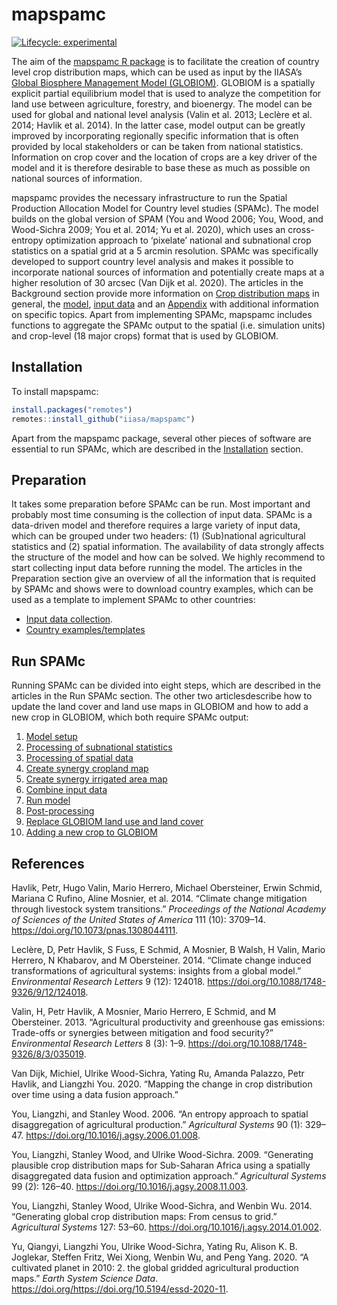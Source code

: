 
<!-- README.md is generated from README.Rmd. Please edit that file -->

# mapspamc

<!-- badges: start -->

[![Lifecycle:
experimental](https://img.shields.io/badge/lifecycle-experimental-orange.svg)](https://www.tidyverse.org/lifecycle/#experimental)
<!-- badges: end -->

The aim of the [mapspamc R
package](https://iiasa.github.io/mapspamc) is to facilitate the
creation of country level crop distribution maps, which can be used as
input by the IIASA’s [Global Biosphere Management Model
(GLOBIOM)](https://www.globiom.org/). GLOBIOM is a spatially explicit
partial equilibrium model that is used to analyze the competition for
land use between agriculture, forestry, and bioenergy. The model can be
used for global and national level analysis (Valin et al. 2013; Leclère
et al. 2014; Havlik et al. 2014). In the latter case, model output can
be greatly improved by incorporating regionally specific information
that is often provided by local stakeholders or can be taken from
national statistics. Information on crop cover and the location of crops
are a key driver of the model and it is therefore desirable to base
these as much as possible on national sources of information.

mapspamc provides the necessary infrastructure to run the Spatial
Production Allocation Model for Country level studies (SPAMc). The model
builds on the global version of SPAM (You and Wood 2006; You, Wood, and
Wood-Sichra 2009; You et al. 2014; Yu et al. 2020), which uses an
cross-entropy optimization approach to ‘pixelate’ national and
subnational crop statistics on a spatial grid at a 5 arcmin resolution.
SPAMc was specifically developed to support country level analysis and
makes it possible to incorporate national sources of information and
potentially create maps at a higher resolution of 30 arcsec (Van Dijk et
al. 2020). The articles in the Background section provide more
information on [Crop distribution
maps](articles/crop_distribution_maps.html) in general, the
[model](articles/model_description.html), [input
data](articles/data.html) and an [Appendix](articles/appendix.html) with
additional information on specific topics. Apart from implementing
SPAMc, mapspamc includes functions to aggregate the SPAMc output
to the spatial (i.e. simulation units) and crop-level (18 major crops)
format that is used by GLOBIOM.

## Installation

To install mapspamc:

``` r
install.packages("remotes")
remotes::install_github("iiasa/mapspamc")
```

Apart from the mapspamc package, several other pieces of software
are essential to run SPAMc, which are described in the
[Installation](articles/software.html) section.

## Preparation

It takes some preparation before SPAMc can be run. Most important and
probably most time consuming is the collection of input data. SPAMc is a
data-driven model and therefore requires a large variety of input data,
which can be grouped under two headers: (1) (Sub)national agricultural
statistics and (2) spatial information. The availability of data
strongly affects the structure of the model and how can be solved. We
highly recommend to start collecting input data before running the
model. The articles in the Preparation section give an overview of all
the information that is requited by SPAMc and shows were to download
country examples, which can be used as a template to implement SPAMc to
other countries:

  - [Input data collection](articles/input_data_collection.html).
  - [Country examples/templates](articles/template.html)

## Run SPAMc

Running SPAMc can be divided into eight steps, which are described in
the articles in the Run SPAMc section. The other two articlesdescribe
how to update the land cover and land use maps in GLOBIOM and how to add
a new crop in GLOBIOM, which both require SPAMc output:

1.  [Model setup](articles/model_structure.html)
2.  [Processing of subnational
    statistics](articles/process_subnational_statistics.html)
3.  [Processing of spatial data](articles/process_spatial_data.html)
4.  [Create synergy cropland map](articles/create_synergy_cropland.html)
5.  [Create synergy irrigated area
    map](articles/create_synergy_irrigated_area.html)
6.  [Combine input data](articles/combine_input_data.html)
7.  [Run model](articles/run_model.html)
8.  [Post-processing](articles/post_process.html)
9.  [Replace GLOBIOM land use and land
    cover](articles/replace_globiom_land_cover_land_use.html)
10. [Adding a new crop to
    GLOBIOM](articles/add_new_crop_to_globiom.html)

## References

<div id="refs" class="references">

<div id="ref-Havlik2014">

Havlik, Petr, Hugo Valin, Mario Herrero, Michael Obersteiner, Erwin
Schmid, Mariana C Rufino, Aline Mosnier, et al. 2014. “Climate change
mitigation through livestock system transitions.” *Proceedings of the
National Academy of Sciences of the United States of America* 111 (10):
3709–14. <https://doi.org/10.1073/pnas.1308044111>.

</div>

<div id="ref-Leclere2014">

Leclère, D, Petr Havlik, S Fuss, E Schmid, A Mosnier, B Walsh, H Valin,
Mario Herrero, N Khabarov, and M Obersteiner. 2014. “Climate change
induced transformations of agricultural systems: insights from a global
model.” *Environmental Research Letters* 9 (12): 124018.
<https://doi.org/10.1088/1748-9326/9/12/124018>.

</div>

<div id="ref-Valin2013b">

Valin, H, Petr Havlik, A Mosnier, Mario Herrero, E Schmid, and M
Obersteiner. 2013. “Agricultural productivity and greenhouse gas
emissions: Trade-offs or synergies between mitigation and food
security?” *Environmental Research Letters* 8 (3): 1–9.
<https://doi.org/10.1088/1748-9326/8/3/035019>.

</div>

<div id="ref-VanDijk2020">

Van Dijk, Michiel, Ulrike Wood-Sichra, Yating Ru, Amanda Palazzo, Petr
Havlik, and Liangzhi You. 2020. “Mapping the change in crop distribution
over time using a data fusion approach.”

</div>

<div id="ref-You2006">

You, Liangzhi, and Stanley Wood. 2006. “An entropy approach to spatial
disaggregation of agricultural production.” *Agricultural Systems* 90
(1): 329–47. <https://doi.org/10.1016/j.agsy.2006.01.008>.

</div>

<div id="ref-You2009">

You, Liangzhi, Stanley Wood, and Ulrike Wood-Sichra. 2009. “Generating
plausible crop distribution maps for Sub-Saharan Africa using a
spatially disaggregated data fusion and optimization approach.”
*Agricultural Systems* 99 (2): 126–40.
<https://doi.org/10.1016/j.agsy.2008.11.003>.

</div>

<div id="ref-You2014a">

You, Liangzhi, Stanley Wood, Ulrike Wood-Sichra, and Wenbin Wu. 2014.
“Generating global crop distribution maps: From census to grid.”
*Agricultural Systems* 127: 53–60.
<https://doi.org/10.1016/j.agsy.2014.01.002>.

</div>

<div id="ref-Yu2020">

Yu, Qiangyi, Liangzhi You, Ulrike Wood-Sichra, Yating Ru, Alison K. B.
Joglekar, Steffen Fritz, Wei Xiong, Wenbin Wu, and Peng Yang. 2020. “A
cultivated planet in 2010: 2. the global gridded agricultural production
maps.” *Earth System Science Data*.
<https://doi.org/https://doi.org/10.5194/essd-2020-11>.

</div>

</div>
